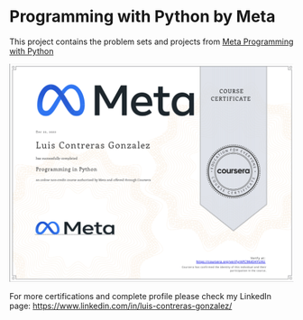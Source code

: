 # Programming with Python by Meta

This project contains the problem sets and projects from [Meta Programming with Python](https://www.coursera.org/learn/programming-in-python?specialization=meta-back-end-developer) 


![Screenshot Index](./img/cert.png)

For more certifications and complete profile please check my LinkedIn page: https://www.linkedin.com/in/luis-contreras-gonzalez/
